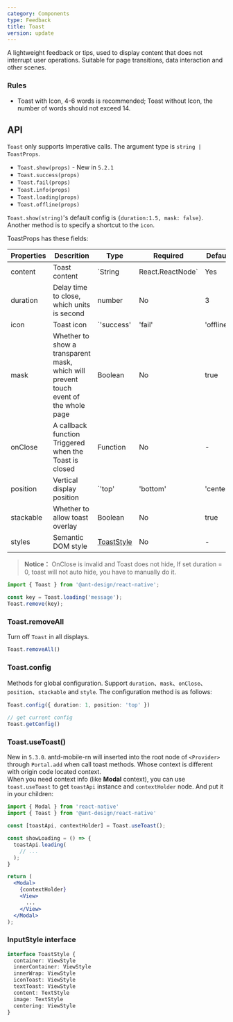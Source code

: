 ```yaml
---
category: Components
type: Feedback
title: Toast
version: update
---
```


A lightweight feedback or tips, used to display content that does not interrupt user operations. Suitable for page transitions, data interaction and other scenes.

### Rules
- Toast with Icon, 4-6 words is recommended; Toast without Icon, the number of words should not exceed 14.

## API

`Toast` only supports Imperative calls. The argument type is `string | ToastProps`.

- `Toast.show(props)` - New in `5.2.1`
- `Toast.success(props)`
- `Toast.fail(props)`
- `Toast.info(props)`
- `Toast.loading(props)`
- `Toast.offline(props)`

`Toast.show(string)`'s default config is `{duration:1.5, mask: false}`. Another method is to specify a shortcut to the `icon`.

ToastProps has these fields:

| Properties | Descrition | Type |  Required  | Default | Version |
| ---------- | ---------- | -----| -----------| --------|---------|
| content    | Toast content | `String | React.ReactNode` | Yes | - | |
| duration   | Delay time to close, which units is second | number |  No  | 3 | |
| icon       | Toast icon | `'success' | 'fail' | 'offline' | 'loading' | React.ReactNode` | No | - | `5.2.1` |
| mask       | Whether to show a transparent mask, which will prevent touch event of the whole page | Boolean |  No  | true | |
| onClose    | A callback function Triggered when the Toast is closed | Function | No | - | |
| position  | Vertical display position | `'top' | 'bottom' | 'center'` | No  | `'center'` | `5.2.1` |
| stackable |  Whether to allow toast overlay | Boolean  |  No | true | |
| styles    | Semantic DOM style              | [ToastStyle](#toaststyle-interface) | No | - | `5.2.1` |

> **Notice：** OnClose is invalid and Toast does not hide, If set duration = 0, toast will not auto hide, you have to manually do it.

```js
import { Toast } from '@ant-design/react-native';

const key = Toast.loading('message');
Toast.remove(key);
```

### Toast.removeAll

Turn off `Toast` in all displays.

```ts
Toast.removeAll()
```

### Toast.config

Methods for global configuration. Support `duration`、`mask`、`onClose`、`position`、`stackable` and `style`. The configuration method is as follows:

```ts
Toast.config({ duration: 1, position: 'top' })

// get current config
Toast.getConfig()
```

### Toast.useToast()

New in `5.3.0`.  antd-mobile-rn will inserted into the root node of `<Provider>` through `Portal.add` when call toast methods. Whose context is different with origin code located context.
<br/>
When you need context info (like **Modal** context), you can use `toast.useToast` to get `toastApi` instance and `contextHolder` node. And put it in your children:

```jsx
import { Modal } from 'react-native'
import { Toast } from '@ant-design/react-native'

const [toastApi, contextHolder] = Toast.useToast();

const showLoading = () => {
  toastApi.loading(
    // ...
  );
}

return (
  <Modal>
    {contextHolder}
    <View>
      ...
    </View>
  </Modal>
);
```

### InputStyle interface

```typescript
interface ToastStyle {
  container: ViewStyle
  innerContainer: ViewStyle
  innerWrap: ViewStyle
  iconToast: ViewStyle
  textToast: ViewStyle
  content: TextStyle
  image: TextStyle
  centering: ViewStyle
}
```